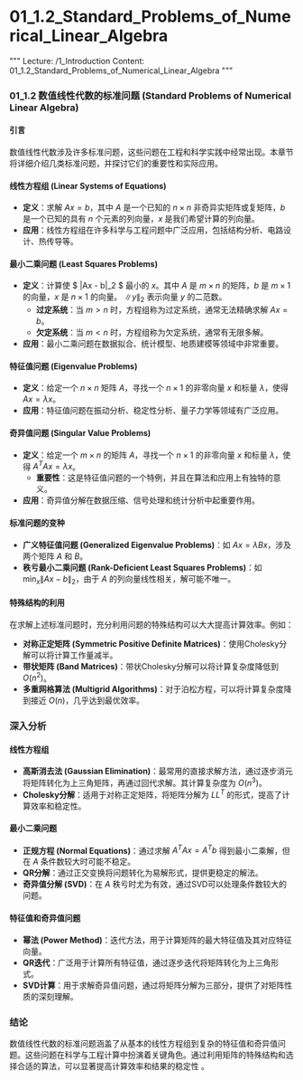 # 01_1.2_Standard_Problems_of_Numerical_Linear_Algebra

"""
Lecture: /1_Introduction
Content: 01_1.2_Standard_Problems_of_Numerical_Linear_Algebra
"""

### 01_1.2 数值线性代数的标准问题 (Standard Problems of Numerical Linear Algebra)

#### 引言

数值线性代数涉及许多标准问题，这些问题在工程和科学实践中经常出现。本章节将详细介绍几类标准问题，并探讨它们的重要性和实际应用。

#### 线性方程组 (Linear Systems of Equations)

- **定义**：求解 $Ax = b$，其中 $A$ 是一个已知的 $n \times n$ 非奇异实矩阵或复矩阵，$b$ 是一个已知的具有 $n$ 个元素的列向量，$x$ 是我们希望计算的列向量。
- **应用**：线性方程组在许多科学与工程问题中广泛应用，包括结构分析、电路设计、热传导等。

#### 最小二乘问题 (Least Squares Problems)

- **定义**：计算使 $ \|Ax - b\|_2 $ 最小的 $x$。其中 $A$ 是 $m \times n$ 的矩阵，$b$ 是 $m \times 1$ 的向量，$x$ 是 $n \times 1$ 的向量。 $\|y\|_2$ 表示向量 $y$ 的二范数。
  - **过定系统**：当 $m > n$ 时，方程组称为过定系统，通常无法精确求解 $Ax = b$。
  - **欠定系统**：当 $m < n$ 时，方程组称为欠定系统，通常有无限多解。
- **应用**：最小二乘问题在数据拟合、统计模型、地质建模等领域中非常重要。

#### 特征值问题 (Eigenvalue Problems)

- **定义**：给定一个 $n \times n$ 矩阵 $A$，寻找一个 $n \times 1$ 的非零向量 $x$ 和标量 $\lambda$，使得 $Ax = \lambda x$。
- **应用**：特征值问题在振动分析、稳定性分析、量子力学等领域有广泛应用。

#### 奇异值问题 (Singular Value Problems)

- **定义**：给定一个 $m \times n$ 的矩阵 $A$，寻找一个 $n \times 1$ 的非零向量 $x$ 和标量 $\lambda$，使得 $A^TAx = \lambda x$。
  - **重要性**：这是特征值问题的一个特例，并且在算法和应用上有独特的意义。
- **应用**：奇异值分解在数据压缩、信号处理和统计分析中起重要作用。

#### 标准问题的变种

- **广义特征值问题 (Generalized Eigenvalue Problems)**：如 $Ax = \lambda Bx$，涉及两个矩阵 $A$ 和 $B$。
- **秩亏最小二乘问题 (Rank-Deficient Least Squares Problems)**：如 $\min_x \|Ax - b\|_2$，由于 $A$ 的列向量线性相关，解可能不唯一。

#### 特殊结构的利用

在求解上述标准问题时，充分利用问题的特殊结构可以大大提高计算效率。例如：

- **对称正定矩阵 (Symmetric Positive Definite Matrices)**：使用Cholesky分解可以将计算工作量减半。
- **带状矩阵 (Band Matrices)**：带状Cholesky分解可以将计算复杂度降低到 $O(n^2)$。
- **多重网格算法 (Multigrid Algorithms)**：对于泊松方程，可以将计算复杂度降到接近 $O(n)$，几乎达到最优效率。

### 深入分析

#### 线性方程组

- **高斯消去法 (Gaussian Elimination)**：最常用的直接求解方法，通过逐步消元将矩阵转化为上三角矩阵，再通过回代求解。其计算复杂度为 $O(n^3)$。
- **Cholesky分解**：适用于对称正定矩阵，将矩阵分解为 $LL^T$ 的形式，提高了计算效率和稳定性。

#### 最小二乘问题

- **正规方程 (Normal Equations)**：通过求解 $A^TAx = A^Tb$ 得到最小二乘解，但在 $A$ 条件数较大时可能不稳定。
- **QR分解**：通过正交变换将问题转化为易解形式，提供更稳定的解法。
- **奇异值分解 (SVD)**：在 $A$ 秩亏时尤为有效，通过SVD可以处理条件数较大的问题。

#### 特征值和奇异值问题

- **幂法 (Power Method)**：迭代方法，用于计算矩阵的最大特征值及其对应特征向量。
- **QR迭代**：广泛用于计算所有特征值，通过逐步迭代将矩阵转化为上三角形式。
- **SVD计算**：用于求解奇异值问题，通过将矩阵分解为三部分，提供了对矩阵性质的深刻理解。

### 结论

数值线性代数的标准问题涵盖了从基本的线性方程组到复杂的特征值和奇异值问题。这些问题在科学与工程计算中扮演着关键角色。通过利用矩阵的特殊结构和选择合适的算法，可以显著提高计算效率和结果的稳定性 。